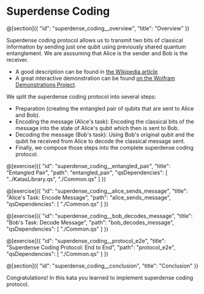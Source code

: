 # Superdense Coding

@[section]({
    "id": "superdense_coding__overview",
    "title": "Overview"
})

Superdense coding protocol allows us to transmit two bits of classical information by sending just one qubit using previously shared quantum entanglement. We are asssuming that Alice is the sender and Bob is the receiver.

- A good description can be found in [the Wikipedia article](https://en.wikipedia.org/wiki/Superdense_coding).
- A great interactive demonstration can be found [on the Wolfram Demonstrations Project](https://demonstrations.wolfram.com/SuperdenseCoding/).

We split the superdense coding protocol into several steps:

- Preparation (creating the entangled pair of qubits that are sent to Alice and Bob).
- Encoding the message (Alice's task): Encoding the classical bits of the message into the state of Alice's qubit which then is sent to Bob.
- Decoding the message (Bob's task): Using Bob's original qubit and the qubit he received from Alice to decode the classical message sent.
- Finally, we compose those steps into the complete superdense coding protocol.

@[exercise]({
    "id": "superdense_coding__entangled_pair",
    "title": "Entangled Pair",
    "path": "entangled_pair",
    "qsDependencies": [
        "../KatasLibrary.qs",
        "./Common.qs"
    ]
})

@[exercise]({
    "id": "superdense_coding__alice_sends_message",
    "title": "Alice's Task: Encode Message",
    "path": "alice_sends_message",
    "qsDependencies": [
        "./Common.qs"
    ]
})

@[exercise]({
    "id": "superdense_coding__bob_decodes_message",
    "title": "Bob's Task: Decode Message",
    "path": "bob_decodes_message",
    "qsDependencies": [
        "./Common.qs"
    ]
})

@[exercise]({
    "id": "superdense_coding__protocol_e2e",
    "title": "Superdense Coding Protocol: End to End",
    "path": "protocol_e2e",
    "qsDependencies": [
        "./Common.qs"
    ]
})


@[section]({
    "id": "superdense_coding__conclusion",
    "title": "Conclusion"
})

Congratulations! In this kata you learned to implement superdense coding protocol.
